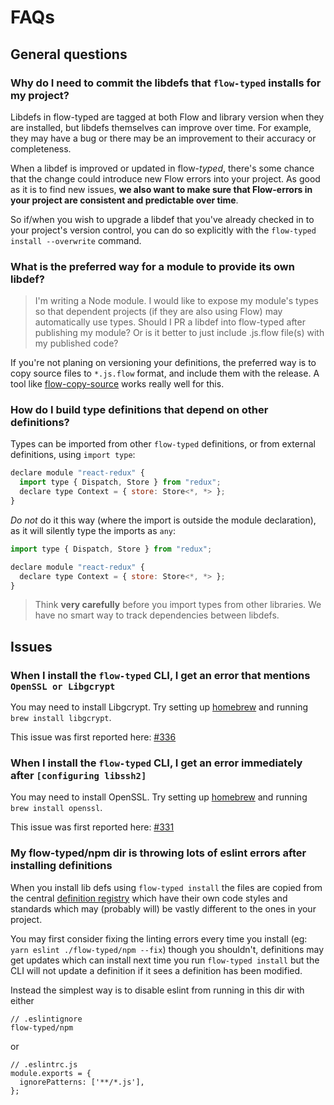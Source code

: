 # FAQs

## General questions

### Why do I need to commit the libdefs that `flow-typed` installs for my project?

Libdefs in flow-typed are tagged at both Flow and library version when they are
installed, but libdefs themselves can improve over time. For example, they may
have a bug or there may be an improvement to their accuracy or completeness.

When a libdef is improved or updated in flow-*typed*, there's some chance that
the change could introduce new Flow errors into your project. As good as it is
to find new issues, **we also want to make sure that Flow-errors in your project
are consistent and predictable over time**.

So if/when you wish to upgrade a libdef that you've already checked in to your
project's version control, you can do so explicitly with the
`flow-typed install --overwrite` command.

### What is the preferred way for a module to provide its own libdef?

> I'm writing a Node module. I would like to expose my module's types so that dependent projects (if they are also using Flow) may automatically use types. Should I PR a libdef into flow-typed after publishing my module? Or is it better to just include .js.flow file(s) with my published code?

If you're not planing on versioning your definitions, the preferred way is to copy source files to `*.js.flow` format, and include them with the release. A tool like [flow-copy-source](https://www.npmjs.com/package/flow-copy-source) works really well for this.

### How do I build type definitions that depend on other definitions?

Types can be imported from other `flow-typed` definitions, or from external definitions, using `import type`:

```javascript
declare module "react-redux" {
  import type { Dispatch, Store } from "redux";
  declare type Context = { store: Store<*, *> };
}
```

*Do not* do it this way (where the import is outside the module declaration), as it will silently type the imports as `any`:

```javascript
import type { Dispatch, Store } from "redux";

declare module "react-redux" {
  declare type Context = { store: Store<*, *> };
}
```

> Think **very carefully** before you import types from other libraries. We have no smart way to track dependencies between libdefs.

## Issues

### When I install the `flow-typed` CLI, I get an error that mentions `OpenSSL or Libgcrypt`

You may need to install Libgcrypt. Try setting up
[homebrew](http://brew.sh/index.html) and running `brew install libgcrypt`.

This issue was first reported here:
[#336](https://github.com/flowtype/flow-typed/issues/336)

### When I install the `flow-typed` CLI, I get an error immediately after `[configuring libssh2]`

You may need to install OpenSSL. Try setting up
[homebrew](http://brew.sh/index.html) and running `brew install openssl`.

This issue was first reported here:
[#331](https://github.com/flowtype/flow-typed/issues/331)

### My flow-typed/npm dir is throwing lots of eslint errors after installing definitions

When you install lib defs using `flow-typed install` the files are copied from the central [definition registry](https://github.com/flow-typed/flow-typed/tree/master/definitions/npm) which have their own code styles and standards which may (probably will) be vastly different to the ones in your project.

You may first consider fixing the linting errors every time you install (eg: `yarn eslint ./flow-typed/npm --fix`) though you shouldn't, definitions may get updates which can install next time you run `flow-typed install` but the CLI will not update a definition if it sees a definition has been modified.

Instead the simplest way is to disable eslint from running in this dir with either
```
// .eslintignore
flow-typed/npm
```
or
```
// .eslintrc.js
module.exports = {
  ignorePatterns: ['**/*.js'],
};
```
